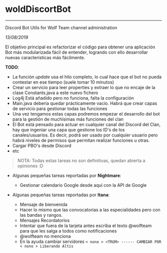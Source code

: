 # woldDiscortBot
----
Discord Bot Utils for Wolf Team channel administration

*13/08/2019*

El objetivo principal es refactorizar el código para obtener una aplicación Bot más modularizada fácil de entender, 
logrando con ello desarrollar nuevas características más fácilmente.

__TODO__:
- La función _update_ usa el hilo completo, lo cual hace que el bot no pueda contestar en ese tiempo (suele tomar 10 minutos)
- Crear un servicio para leer properties y extraer lo que no encaje de la clase Constants.java a este nuevo fichero
- Log4j Está añadido pero no funciona, falta la configuración
- Main.java debería quedar prácticamente vacío. Habrá que crear capas de servicio para gestionar todas las funciones
- Una vez tengamos estas capas podremos empezar el desarrollo del bot para la gestión de muchísimas más funciones del clan
- El Bot está pensado para actuar en cualquier canal del Discord del Clan, hay que ingeniar una capa que gestione los ID's 
de los canales/usuarios. Es decir, podrá ser usado por cualquier usuario pero habrá niveles de permisos que permitan realizar 
funciones u otras.
- Cargar PBO's desde Discord
- etc

> NOTA: Todas estas tareas no son definitivas, quedan abierta a opiniones :D

- Algunas pequeñas tareas reportadas por __Nightmare__:
    - Gestionar calendario Google desde aqui con la API de Google 
       
- Algunas pequeñas tareas reportadas por __Itana__:
    - Mensaje de bienvenida
    - Hacer lo mismo que las convocatorias a las especialidades pero con las bandas y rangos.
    - Mensajes Recordatorios
    - Intentar que fuera de la tarjeta antes escriba el texto @wolfteam para que les salga a todos como notificaciones
    - @wolfteam no menciona
    - En la ayuda cambiar servidores `< nono > <TRGM> ------ CAMBIAR POR  < nono > Liberando Altis`
     
